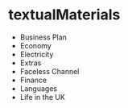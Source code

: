 # textualMaterials
- Business Plan
- Economy
- Electricity
- Extras
- Faceless Channel
- Finance
- Languages
- Life in the UK

